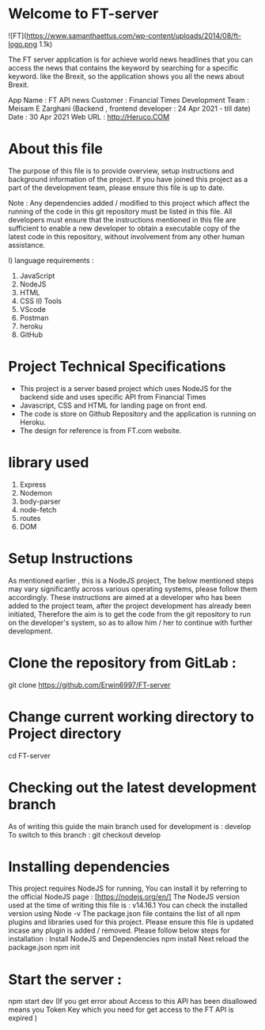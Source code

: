 # Welcome to FT-server

![FT](https://www.samanthaettus.com/wp-content/uploads/2014/08/ft-logo.png 1.1k)

The FT server application is for achieve world news headlines that you can access the news that contains the keyword by searching for a specific keyword.
like the Brexit, so the application shows you all the news about Brexit.

App Name : FT API news
Customer : Financial Times
Development Team : 
Meisam E Zarghani (Backend , frontend developer : 24 Apr 2021 - till date)
Date : 30 Apr 2021
Web URL : http://Heruco.COM

# About this file
The purpose of this file is to provide overview, setup instructions and background information of the project. If you have joined this project as a part of the development team, please ensure this file is up to date.

Note : Any dependencies added / modified to this project which affect the running of the code in this git repository must be listed in this file. All developers must ensure that the instructions mentioned in this file are sufficient to enable a new developer to obtain a executable copy of the latest code in this repository, without involvement from any other human assistance.

I) language requirements :
   1) JavaScript
   2) NodeJS
   3) HTML
   4) CSS
II) Tools
   1) VScode
   2) Postman
   3) heroku
   4) GitHub

# Project Technical Specifications
* This project is a server based project which uses NodeJS for the backend side 
  and uses specific API from Financial Times 
* Javascript, CSS and HTML for landing page on front end.
* The code is store on Github Repository and the application is running on Heroku. 
* The design for reference is from FT.com website.

# library used
   1) Express
   2) Nodemon
   3) body-parser
   4) node-fetch
   5) routes
   6) DOM

# Setup Instructions
As mentioned earlier , this is a NodeJS project,
The below mentioned steps may vary significantly across various operating systems, please follow them accordingly.
These instructions are aimed at a developer who has been added to the project team, after the project development has already been initiated,
Therefore the aim is to get the code from the git repository to run on the developer's system, so as to allow him / her to continue with further development.

# Clone the repository from GitLab :
git clone https://github.com/Erwin6997/FT-server
# Change current working directory to Project directory
cd FT-server
# Checking out the latest development branch
As of writing this guide the main branch used for development is : develop
To switch to this branch : git checkout develop

# Installing dependencies
This project requires NodeJS for running,
You can install it by referring to the official NodeJS page : [https://nodejs.org/en/]
The NodeJS version used at the time of writing this file is : v14.16.1
You can check the installed version using Node -v
The package.json file contains the list of all npm plugins and libraries used for this project.
Please ensure this file is updated incase any plugin is added / removed.
Please follow below steps for installation :
Install NodeJS and Dependencies
npm install
Next reload the package.json
npm init

# Start the server :
npm start dev
(If you get error about Access to this API has been disallowed means you Token Key which you need for get access to the FT API is expired )